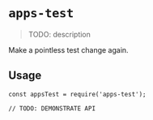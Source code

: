 # `apps-test`

> TODO: description

Make a pointless test change again.

## Usage

```
const appsTest = require('apps-test');

// TODO: DEMONSTRATE API
```
